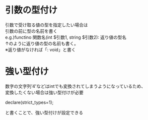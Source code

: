 # 引数の型付け
引数で受け取る値の型を指定したい場合は  
引数の前に型の名前を書く  
e.g.)functino 関数名(int $引数1, string $引数2): 返り値の型名  
↑のように返り値の型の名前も書く。  
※返り値がなければ「: void」と書く

# 強い型付け
数字の文字列'4'などはintでも変換されてしまうようになっているため、  
変換したくない場合は強い型付けが必要  

declare(strict_types=1);

と書くことで、強い型付けが設定できる
